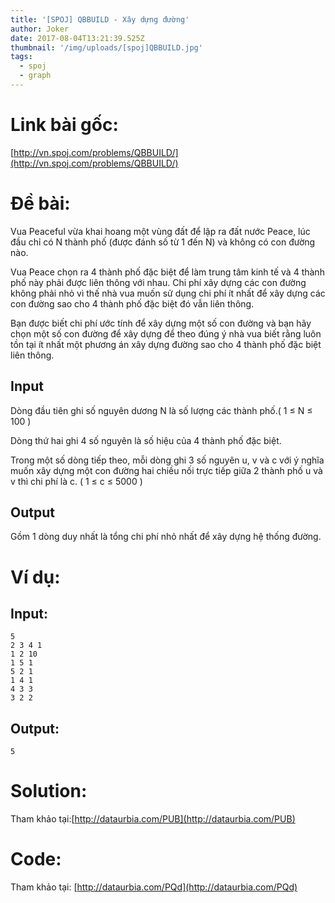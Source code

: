```yaml
---
title: '[SPOJ] QBBUILD - Xây dựng đường'
author: Joker
date: 2017-08-04T13:21:39.525Z
thumbnail: '/img/uploads/[spoj]QBBUILD.jpg'
tags:
  - spoj
  - graph
---
```

# Link bài gốc:

[http://vn.spoj.com/problems/QBBUILD/](http://vn.spoj.com/problems/QBBUILD/)

# Đề bài:

Vua Peaceful vừa khai hoang một vùng đất để lập ra đất nước Peace, lúc đầu chỉ có N thành phố \(được đánh số từ 1 đến N\) và không có con đường nào.

Vua Peace chọn ra 4 thành phố đặc biệt để làm trung tâm kinh tế và 4 thành phố này phải được liên thông với nhau. Chi phí xây dựng các con đường không phải nhỏ vì thế nhà vua muốn sử dụng chi phí ít nhất để xây dựng các con đường sao cho 4 thành phố đặc biệt đó vẫn liên thông.

Bạn được biết chi phí ước tính để xây dựng một số con đường và bạn hãy chọn một số con đường để xây dựng để theo đúng ý nhà vua biết rằng luôn tồn tại ít nhất một phương án xây dựng đường sao cho 4 thành phố đặc biệt liên thông.

## Input

Dòng đầu tiên ghi số nguyên dương N là số lượng các thành phố.\( 1 ≤ N ≤ 100 \)

Dòng thứ hai ghi 4 số nguyên là số hiệu của 4 thành phố đặc biệt.

Trong một số dòng tiếp theo, mỗi dòng ghi 3 số nguyên u, v và c với ý nghĩa muốn xây dựng một con đường hai chiều nối trực tiếp giữa 2 thành phố u và v thì chi phí là c. \( 1 ≤ c ≤ 5000 \)

## Output

Gồm 1 dòng duy nhất là tổng chi phí nhỏ nhất để xây dựng hệ thống đường.


# Ví dụ:

## Input:
```
5
2 3 4 1
1 2 10
1 5 1
5 2 1
1 4 1
4 3 3
3 2 2
```


## Output:
```
5
```

# Solution:

Tham khảo tại:[http://dataurbia.com/PUB](http://dataurbia.com/PUB)

# Code:

Tham khảo tại: [http://dataurbia.com/PQd](http://dataurbia.com/PQd)
